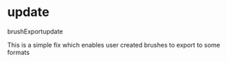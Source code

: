 # update
brushExportupdate

This is a simple fix which enables user created brushes to export to some formats
